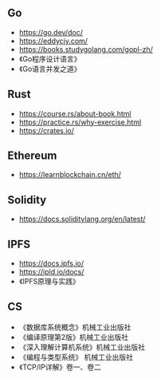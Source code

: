 ## Go

- https://go.dev/doc/
- https://eddycjy.com/
- https://books.studygolang.com/gopl-zh/
- 《Go程序设计语言》
- 《Go语言并发之道》





## Rust

- https://course.rs/about-book.html
- https://practice.rs/why-exercise.html
- https://crates.io/



## Ethereum

- https://learnblockchain.cn/eth/



## Solidity

- https://docs.soliditylang.org/en/latest/



## IPFS

- https://docs.ipfs.io/
- https://ipld.io/docs/
- 《IPFS原理与实践》



## CS

- 《数据库系统概念》机械工业出版社
- 《编译原理第2版》机械工业出版社
- 《深入理解计算机系统》机械工业出版社
- 《编程与类型系统》 机械工业出版社
- 《TCP/IP详解》卷一、卷二
